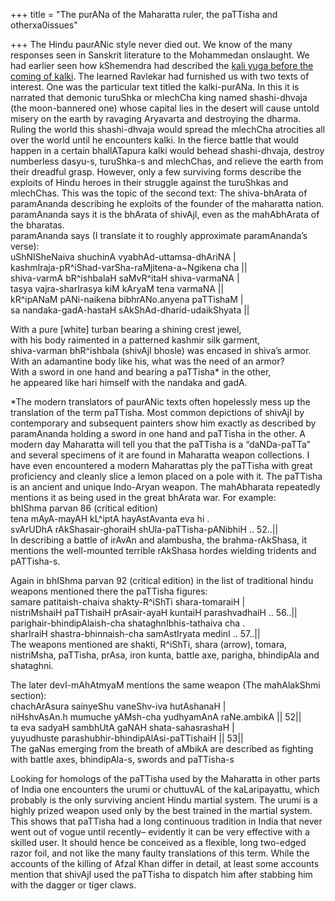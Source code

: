 +++
title = "The purANa of the Maharatta ruler, the paTTisha and otherxa0issues"

+++
The Hindu paurANic style never died out. We know of the many responses
seen in Sanskrit literature to the Mohammedan onslaught. We had earlier
seen how kShemendra had described the [kali yuga before the coming of
kalki](http://manollasa.blogspot.com/2005/03/kshemendra-on-kalki.html).
The learned Ravlekar had furnished us with two texts of interest. One
was the particular text titled the kalki-purANa. In this it is narrated
that demonic turuShka or mlechCha king named shashi-dhvaja (the
moon-bannered one) whose capital lies in the desert will cause untold
misery on the earth by ravaging Aryavarta and destroying the dharma.
Ruling the world this shashi-dhvaja would spread the mlechCha atrocities
all over the world until he encounters kalki. In the fierce battle that
would happen in a certain bhallATapura kalki would behead shashi-dhvaja,
destroy numberless dasyu-s, turuShka-s and mlechChas, and relieve the
earth from their dreadful grasp. However, only a few surviving forms
describe the exploits of Hindu heroes in their struggle against the
turuShkas and mlechChas. This was the topic of the second text: The
shiva-bhArata of paramAnanda describing he exploits of the founder of
the maharatta nation. paramAnanda says it is the bhArata of shivAjI,
even as the mahAbhArata of the bharatas.  
paramAnanda says (I translate it to roughly approximate paramAnanda’s
verse):  
uShNISheNaiva shuchinA vyabhAd-uttamsa-dhAriNA |  
kashmIraja-pR^iShad-varSha-raMjitena-a\~Ngikena cha ||  
shiva-varmA bR^ishbalaH saMvR^itaH shiva-varmaNA |  
tasya vajra-sharIrasya kiM kAryaM tena varmaNA ||  
kR^ipANaM pANi-naikena bibhrANo.anyena paTTishaM |  
sa nandaka-gadA-hastaH sAkShAd-dharid-udaikShyata ||

With a pure \[white\] turban bearing a shining crest jewel,  
with his body raimented in a patterned kashmir silk garment,  
shiva-varman bhR^ishbala (shivAjI bhosle) was encased in shiva’s
armor.  
With an adamantine body like his, what was the need of an armor?  
With a sword in one hand and bearing a paTTisha\* in the other,  
he appeared like hari himself with the nandaka and gadA.

\*The modern translators of paurANic texts often hopelessly mess up the
translation of the term paTTisha. Most common depictions of shivAjI by
contemporary and subsequent painters show him exactly as described by
paramAnanda holding a sword in one hand and paTTisha in the other. A
modern day Maharatta will tell you that the paTTisha is a “daNDa-paTTa”
and several specimens of it are found in Maharatta weapon collections. I
have even encountered a modern Maharattas ply the paTTisha with great
proficiency and cleanly slice a lemon placed on a pole with it. The
paTTisha is an ancient and unique Indo-Aryan weapon. The mahAbharata
repeatedly mentions it as being used in the great bhArata war. For
example:  
bhIShma parvan 86 (critical edition)  
tena mAyA-mayAH kL^iptA hayAstAvanta eva hi .  
svArUDhA rAkShasair-ghoraiH shUla-paTTisha-pANibhiH .. 52..||  
In describing a battle of irAvAn and alambusha, the brahma-rAkShasa, it
mentions the well-mounted terrible rAkShasa hordes wielding tridents and
pATTisha-s.

Again in bhIShma parvan 92 (critical edition) in the list of traditional
hindu weapons mentioned there the paTTisha figures:  
samare patitaish-chaiva shakty-R^iShTi shara-tomaraiH |  
nistriMshaiH paTTishaiH prAsair-ayaH kuntaiH parashvadhaiH .. 56..||  
parighair-bhindipAlaish-cha shataghnIbhis-tathaiva cha .  
sharIraiH shastra-bhinnaish-cha samAstIryata medinI .. 57..||  
The weapons mentioned are shakti, R^iShTi, shara (arrow), tomara,
nistriMsha, paTTisha, prAsa, iron kunta, battle axe, parigha, bhindipAla
and shataghni.

The later devI-mAhAtmyaM mentions the same weapon (The mahAlakShmi
section):  
chachArAsura sainyeShu vaneShv-iva hutAshanaH |  
niHshvAsAn.h mumuche yAMsh-cha yudhyamAnA raNe.ambikA || 52||  
ta eva sadyaH sambhUtA gaNAH shata-sahasrashaH |  
yuyudhuste parashubhir-bhindipAlAsi-paTTishaiH || 53||  
The gaNas emerging from the breath of aMbikA are described as fighting
with battle axes, bhindipAla-s, swords and paTTisha-s

Looking for homologs of the paTTisha used by the Maharatta in other
parts of India one encounters the urumi or chuttuvAL of the
kaLaripayattu, which probably is the only surviving ancient Hindu
martial system. The urumi is a highly prized weapon used only by the
best trained in the martial system. This shows that paTTisha had a long
continuous tradition in India that never went out of vogue until
recently– evidently it can be very effective with a skilled user. It
should hence be conceived as a flexible, long two-edged razor foil, and
not like the many faulty translations of this term. While the accounts
of the killing of Afzal Khan differ in detail, at least some accounts
mention that shivAjI used the paTTisha to dispatch him after stabbing
him with the dagger or tiger claws.
